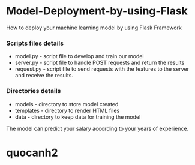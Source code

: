 # Model-Deployment-by-using-Flask
How to deploy your machine learning model by using Flask Framework

### Scripts files details

- model.py - script file to develop and train our model
- server.py -  script file to handle POST requests and return the results
- request.py -  script file to send requests with the features to the server and receive the results.

### Directories details

- models - directory to store model created
- templates - directory to render HTML  files
- data  - directory to keep data for training the model

The model can predict your salary according to your years of experience. 



# quocanh2

